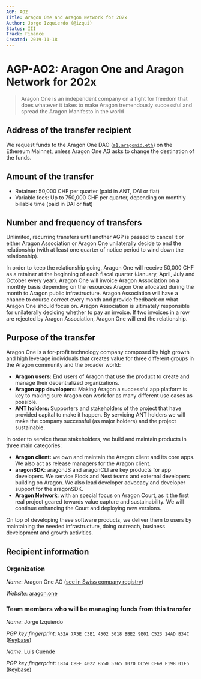 ```yaml
---
AGP: AO2
Title: Aragon One and Aragon Network for 202x
Author: Jorge Izquierdo (@izqui)
Status: III
Track: Finance
Created: 2019-11-18
---
```


# AGP-AO2: Aragon One and Aragon Network for 202x

> Aragon One is an independent company on a fight for freedom that does whatever it takes to make Aragon tremendously successful and spread the Aragon Manifesto in the world

## Address of the transfer recipient
We request funds to the Aragon One DAO ([`a1.aragonid.eth`](https://mainnet.aragon.org/#/a1.aragonid.eth/)) on the Ethereum Mainnet, unless Aragon One AG asks to change the destination of the funds.

## Amount of the transfer
- Retainer: 50,000 CHF per quarter (paid in ANT, DAI or fiat)
- Variable fees: Up to 750,000 CHF per quarter, depending on monthly billable time (paid in DAI or fiat)

## Number and frequency of transfers
Unlimited, recurring transfers until another AGP is passed to cancel it or either Aragon Association or Aragon One unilaterally decide to end the relationship (with at least one quarter of notice period to wind down the relationship).

In order to keep the relationship going, Aragon One will receive 50,000 CHF as a retainer at the beginning of each fiscal quarter (January, April, July and October every year).
Aragon One will invoice Aragon Association on a monthly basis depending on the resources Aragon One allocated during the month to Aragon public infrastructure. Aragon Association will have a chance to course correct every month and provide feedback on what Aragon One should focus on. Aragon Association is ultimately responsible for unilaterally deciding whether to pay an invoice.
If two invoices in a row are rejected by Aragon Association, Aragon One will end the relationship.

## Purpose of the transfer

Aragon One is a for-profit technology company composed by high growth and high leverage individuals that creates value for three different groups in the Aragon community and the broader world:

- **Aragon users:** End users of Aragon that use the product to create and manage their decentralized organizations.
- **Aragon app developers:** Making Aragon a successful app platform is key to making sure Aragon can work for as many different use cases as possible.
- **ANT holders:** Supporters and stakeholders of the project that have provided capital to make it happen. By servicing ANT holders we will make the company successful (as major holders) and the project sustainable.

In order to service these stakeholders, we build and maintain products in three main categories:

- **Aragon client:** we own and maintain the Aragon client and its core apps. We also act as release managers for the Aragon client.
- **aragonSDK**: aragonJS and aragonCLI are key products for app developers. We service Flock and Nest teams and external developers building on Aragon. We also lead developer advocacy and developer support for the aragonSDK.
- **Aragon Network**: with an special focus on Aragon Court, as it the first real project geared towards value capture and sustainability. We will continue enhancing the Court and deploying new versions.

On top of developing these software products, we deliver them to users by maintaining the needed infrastructure, doing outreach, business development and growth activities.

## Recipient information

### Organization
_Name_: Aragon One AG ([see in Swiss company registry](https://zg.chregister.ch/cr-portal/auszug/auszug.xhtml?uid=CHE-295.692.532))

_Website_: [aragon.one](https://aragon.one)

### Team members who will be managing funds from this transfer

_Name_: Jorge Izquierdo

_PGP key fingerprint_: `A52A 7A5E C3E1 4502 5018 BBE2 9E01 C523 14AD B34C` ([Keybase](https://keybase.io/ji))

_Name_: Luis Cuende

_PGP key fingerprint_: `1834 CBEF 4022 B550 5765 1070 DC59 CF69 F198 01F5` ([Keybase](https://keybase.io/li))